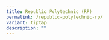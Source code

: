 ```yaml
---
title: Republic Polytechnic (RP)
permalink: /republic-polytechnic-rp/
variant: tiptap
description: ""
---
```

